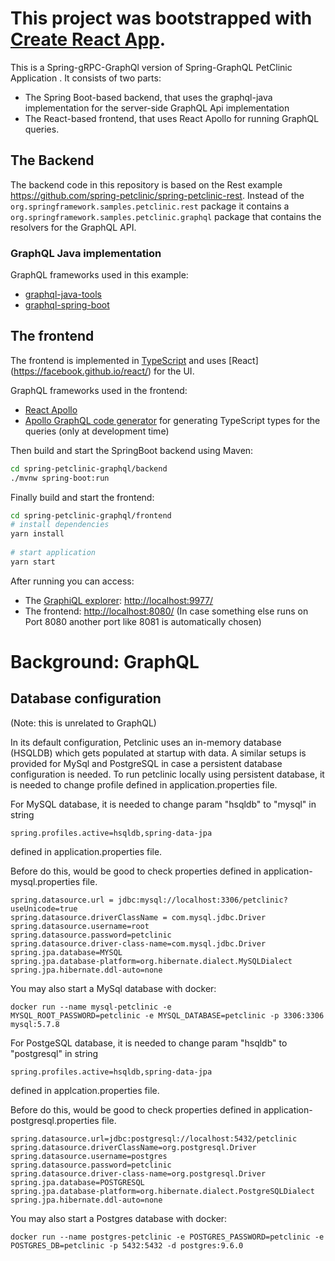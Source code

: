 # This project was bootstrapped with [Create React App](https://github.com/facebook/create-react-app).


This is a Spring-gRPC-GraphQl version of Spring-GraphQL PetClinic Application . 
It consists of two parts:

* The Spring Boot-based backend, that uses the graphql-java implementation for the server-side
 GraphQL Api implementation
* The React-based frontend, that uses React Apollo for running GraphQL queries.

## The Backend
 
The backend code in this repository is based on the Rest example
https://github.com/spring-petclinic/spring-petclinic-rest. Instead of the
`org.springframework.samples.petclinic.rest` package it contains
a `org.springframework.samples.petclinic.graphql` package that contains
the resolvers for the GraphQL API.

### GraphQL Java implementation

GraphQL frameworks used in this example:
 
 * [graphql-java-tools](https://github.com/graphql-java/graphql-java-tools)
 * [graphql-spring-boot](https://github.com/graphql-java/graphql-spring-boot)

## The frontend

The frontend is implemented in [TypeScript](http://www.typescriptlang.org/) and uses [React]
(https://facebook.github.io/react/) for
the UI.

GraphQL frameworks used in the frontend:

* [React Apollo](http://dev.apollodata.com/react/)
* [Apollo GraphQL code generator](https://github.com/apollographql/apollo-codegen) for generating
 TypeScript types for the queries (only at development time) 

Then build and start the SpringBoot backend using Maven:

```bash
cd spring-petclinic-graphql/backend
./mvnw spring-boot:run
```

Finally build and start the frontend:

```bash
cd spring-petclinic-graphql/frontend
# install dependencies
yarn install
	
# start application
yarn start
```

After running you can access:
* The [GraphiQL explorer](https://github.com/graphql/graphiql): [http://localhost:9977/](http://localhost:9977/)
* The frontend: [http://localhost:8080/](http://localhost:8080/) (In case something else runs on Port 8080 another 
port like 8081 is automatically chosen)


# Background: GraphQL
## Database configuration

(Note: this is unrelated to GraphQL)

In its default configuration, Petclinic uses an in-memory database (HSQLDB) which
gets populated at startup with data.
A similar setups is provided for MySql and PostgreSQL in case a persistent database configuration is needed.
To run petclinic locally using persistent database, it is needed to change profile 
defined in application.properties file.

For MySQL database, it is needed to change param "hsqldb" to "mysql" in string
```
spring.profiles.active=hsqldb,spring-data-jpa
```
 defined in application.properties file.

Before do this, would be good to check properties defined in application-mysql.properties file.

```
spring.datasource.url = jdbc:mysql://localhost:3306/petclinic?useUnicode=true
spring.datasource.driverClassName = com.mysql.jdbc.Driver
spring.datasource.username=root 
spring.datasource.password=petclinic 
spring.datasource.driver-class-name=com.mysql.jdbc.Driver 
spring.jpa.database=MYSQL 
spring.jpa.database-platform=org.hibernate.dialect.MySQLDialect
spring.jpa.hibernate.ddl-auto=none
```      

You may also start a MySql database with docker:

```
docker run --name mysql-petclinic -e 
MYSQL_ROOT_PASSWORD=petclinic -e MYSQL_DATABASE=petclinic -p 3306:3306 mysql:5.7.8
```

For PostgeSQL database, it is needed to change param "hsqldb" to "postgresql" in string
```
spring.profiles.active=hsqldb,spring-data-jpa
```
 defined in applcation.properties file.

Before do this, would be good to check properties defined in application-postgresql.properties file.

```
spring.datasource.url=jdbc:postgresql://localhost:5432/petclinic
spring.datasource.driverClassName=org.postgresql.Driver
spring.datasource.username=postgres
spring.datasource.password=petclinic
spring.datasource.driver-class-name=org.postgresql.Driver
spring.jpa.database=POSTGRESQL
spring.jpa.database-platform=org.hibernate.dialect.PostgreSQLDialect
spring.jpa.hibernate.ddl-auto=none
```
You may also start a Postgres database with docker:

```
docker run --name postgres-petclinic -e POSTGRES_PASSWORD=petclinic -e POSTGRES_DB=petclinic -p 5432:5432 -d postgres:9.6.0
```
